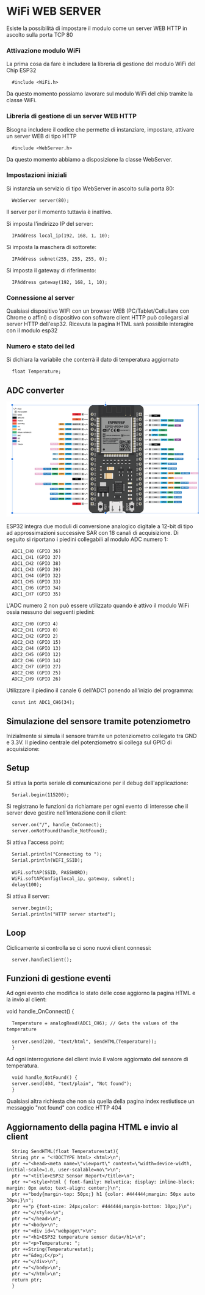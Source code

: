 # WiFi WEB SERVER

Esiste la possibilità di impostare il modulo come un server WEB HTTP in ascolto sulla porta TCP 80 


### Attivazione modulo WiFi

La prima cosa da fare è includere la libreria di gestione del modulo WiFi del Chip ESP32

      #include <WiFi.h>

Da questo momento possiamo lavorare sul modulo WiFi del chip tramite la classe WiFi. 

### Libreria di gestione di un server WEB HTTP

Bisogna includere il codice che permette di instanziare, impostare, attivare un server WEB di tipo HTTP 

      #include <WebServer.h>

Da questo momento abbiamo a disposizione la classe WebServer.

### Impostazioni iniziali

Si instanzia un servizio di tipo WebServer in ascolto sulla porta 80:  

      WebServer server(80);

Il server per il momento tuttavia è inattivo. 


Si imposta l'indirizzo IP del server:

      IPAddress local_ip(192, 168, 1, 10);

Si imposta la maschera di sottorete:

      IPAddress subnet(255, 255, 255, 0);

Si imposta il gateway di riferimento:

      IPAddress gateway(192, 168, 1, 10);


### Connessione al server


Qualsiasi dispositivo WIFI con un browser WEB (PC/Tablet/Cellullare con Chrome o affini) o dispositivo con software client HTTP può collegarsi al server HTTP dell'esp32. Ricevuta la pagina HTML sarà possibile interagire con il modulo esp32


### Numero e stato dei led

Si dichiara la variabile che conterrà il dato di temperatura aggiornato 

      float Temperature;


## ADC converter

![This is an image](./resources/esp32_pinout.png)

ESP32 integra due moduli di conversione analogico digitale a 12-bit di tipo ad approssimazioni successive SAR con 18 canali di acquisizione. Di seguito si riportano i piedini collegabili al modulo ADC numero 1: 

      ADC1_CH0 (GPIO 36)
      ADC1_CH1 (GPIO 37)
      ADC1_CH2 (GPIO 38)
      ADC1_CH3 (GPIO 39)
      ADC1_CH4 (GPIO 32)
      ADC1_CH5 (GPIO 33)
      ADC1_CH6 (GPIO 34)
      ADC1_CH7 (GPIO 35)

L'ADC numero 2 non può essere utilizzato quando è attivo il modulo WiFi ossia nessuno dei seguenti piedini:

      ADC2_CH0 (GPIO 4)
      ADC2_CH1 (GPIO 0)
      ADC2_CH2 (GPIO 2)
      ADC2_CH3 (GPIO 15)
      ADC2_CH4 (GPIO 13)
      ADC2_CH5 (GPIO 12)
      ADC2_CH6 (GPIO 14)
      ADC2_CH7 (GPIO 27)
      ADC2_CH8 (GPIO 25)
      ADC2_CH9 (GPIO 26)

Utilizzare il piedino il canale 6 dell'ADC1 ponendo all'inizio del programma:


      const int ADC1_CH6(34);


## Simulazione del sensore tramite potenziometro 

Inizialmente si simula il sensore tramite un potenziometro collegato tra GND e 3.3V. Il piedino centrale del potenziometro si collega sul GPIO di acquisizione:



## Setup

Si attiva la porta seriale di comunicazione per il debug dell'applicazione:

      Serial.begin(115200);


Si registrano le funzioni da richiamare per ogni evento di interesse che il server deve gestire nell'interazione con il client:  

      server.on("/", handle_OnConnect);
      server.onNotFound(handle_NotFound);

Si attiva l'access point:

      Serial.println("Connecting to ");
      Serial.println(WIFI_SSID);

      WiFi.softAP(SSID, PASSWORD);
      WiFi.softAPConfig(local_ip, gateway, subnet);
      delay(100);

Si attiva il server:

      server.begin();
      Serial.println("HTTP server started");


## Loop

Ciclicamente si controlla se ci sono nuovi client connessi:

      server.handleClient();


## Funzioni di gestione eventi

Ad ogni evento che modifica lo stato delle cose aggiorno la pagina HTML e la invio al client:
    
void handle_OnConnect() {

      Temperature = analogRead(ADC1_CH6); // Gets the values of the temperature
  
      server.send(200, "text/html", SendHTML(Temperature)); 
      }

Ad ogni interrogazione del client invio il valore aggiornato del sensore di temperatura. 


      void handle_NotFound() {
      server.send(404, "text/plain", "Not found");
      }

Qualsiasi altra richiesta che non sia quella della pagina index restiutisce un messaggio "not found" con codice HTTP 404 


## Aggiornamento della pagina HTML e invio al client 


      String SendHTML(float Temperaturestat){
      String ptr = "<!DOCTYPE html> <html>\n";
      ptr +="<head><meta name=\"viewport\" content=\"width=device-width, initial-scale=1.0, user-scalable=no\">\n";
      ptr +="<title>ESP32 Sensor Report</title>\n";
      ptr +="<style>html { font-family: Helvetica; display: inline-block; margin: 0px auto; text-align: center;}\n";
      ptr +="body{margin-top: 50px;} h1 {color: #444444;margin: 50px auto 30px;}\n";
      ptr +="p {font-size: 24px;color: #444444;margin-bottom: 10px;}\n";
      ptr +="</style>\n";
      ptr +="</head>\n";
      ptr +="<body>\n";
      ptr +="<div id=\"webpage\">\n";
      ptr +="<h1>ESP32 temperature sensor data</h1>\n";
      ptr +="<p>Temperature: ";
      ptr +=String(Temperaturestat);
      ptr +="&deg;C</p>";  
      ptr +="</div>\n";
      ptr +="</body>\n";
      ptr +="</html>\n";
      return ptr;
      }

